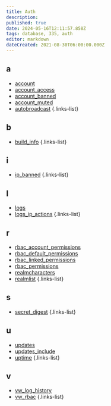 ```yaml
---
title: Auth
description: 
published: true
date: 2024-05-16T12:11:57.858Z
tags: database, 335, auth
editor: markdown
dateCreated: 2021-08-30T06:00:00.000Z
---
```


## a
- [account](/database/335/auth/account)
- [account_access](/database/335/auth/account_access)
- [account_banned](/database/335/auth/account_banned)
- [account_muted](/database/335/auth/account_muted)
- [autobroadcast](/database/335/auth/autobroadcast)
{.links-list}
## b
- [build_info](/database/335/auth/build_info)
{.links-list}
## i
- [ip_banned](/database/335/auth/ip_banned)
{.links-list}
## l
- [logs](/database/335/auth/logs)
- [logs_ip_actions](/database/335/auth/logs_ip_actions)
{.links-list}
## r
- [rbac_account_permissions](/database/335/auth/rbac_account_permissions)
- [rbac_default_permissions](/database/335/auth/rbac_default_permissions)
- [rbac_linked_permissions](/database/335/auth/rbac_linked_permissions)
- [rbac_permissions](/database/335/auth/rbac_permissions)
- [realmcharacters](/database/335/auth/realmcharacters)
- [realmlist](/database/335/auth/realmlist)
{.links-list}
## s
- [secret_digest](/database/335/auth/secret_digest)
{.links-list}
## u
- [updates](/database/335/auth/updates)
- [updates_include](/database/335/auth/updates_include)
- [uptime](/database/335/auth/uptime)
{.links-list}
## v
- [vw_log_history](/database/335/auth/vw_log_history)
- [vw_rbac](/database/335/auth/vw_rbac)
{.links-list}
